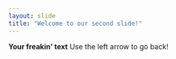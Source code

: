 ```yaml
---
layout: slide
title: "Welcome to our second slide!"
---
```

<b>Your freakin' text</b>
Use the left arrow to go back!

